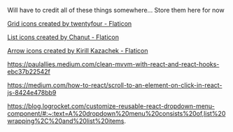 Will have to credit all of these things somewhere... Store them here for now

<a href="https://www.flaticon.com/free-icons/grid" title="grid icons">Grid icons created by twentyfour - Flaticon</a>

<a href="https://www.flaticon.com/free-icons/list" title="list icons">List icons created by Chanut - Flaticon</a>

<a href="https://www.flaticon.com/free-icons/arrow" title="arrow icons">Arrow icons created by Kirill Kazachek - Flaticon</a>

https://paulallies.medium.com/clean-mvvm-with-react-and-react-hooks-ebc37b22542f

https://medium.com/how-to-react/scroll-to-an-element-on-click-in-react-js-8424e478bb9

https://blog.logrocket.com/customize-reusable-react-dropdown-menu-component/#:~:text=A%20dropdown%20menu%20consists%20of,list%20wrapping%2C%20and%20list%20items.

